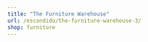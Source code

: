 ```yaml
---
title: "The Furniture Warehouse"
url: /escondido/the-furniture-warehouse-3/
shop: furniture
---
```

